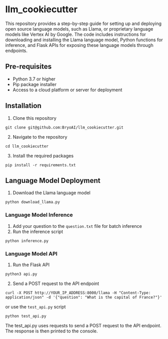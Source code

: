 # llm_cookiecutter
This repository provides a step-by-step guide for setting up and deploying open source language models, such as Llama, or proprietary language models like Vertex AI by Google. The code includes instructions for downloading and installing the Llama language model, Python functions for inference, and Flask APIs for exposing these language models through endpoints.

## Pre-requisites
- Python 3.7 or higher
- Pip package installer
- Access to a cloud platform or server for deployment

## Installation
1. Clone this repository
```
git clone git@github.com:BryoAI/llm_cookiecutter.git
```

2. Navigate to the repository
```
cd llm_cookiecutter
```

3. Install the required packages
```
pip install -r requirements.txt
```

## Language Model Deployment
1. Download the Llama language model
```
python download_llama.py
```

### Language Model Inference
1. Add your question to the `question.txt` file for batch inference
2. Run the inference script
```
python inference.py
```

### Language Model API
1. Run the Flask API
```
python3 api.py
```

2. Send a POST request to the API endpoint
```
curl -X POST http://YOUR_IP_ADDRESS:8000/llama -H "Content-Type: application/json" -d '{"question": "What is the capital of France?"}'
```

or use the `test_api.py` script
```
python test_api.py
```
The test_api.py uses requests to send a POST request to the API endpoint. The response is then printed to the console.








